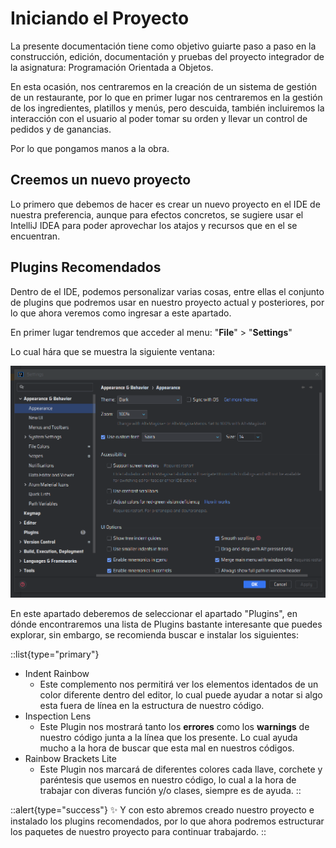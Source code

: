 # Iniciando el Proyecto

La presente documentación tiene como objetivo guiarte paso a paso en la construcción, edición, documentación y pruebas del proyecto integrador de la asignatura: Programación Orientada a Objetos.

En esta ocasión, nos centraremos en la creación de un sistema de gestión de un restaurante, por lo que en primer lugar nos centraremos en la gestión de los ingredientes, platillos y menús, pero descuida, también incluiremos la interacción con el usuario al poder tomar su orden y llevar un control de pedidos y de ganancias.

Por lo que pongamos manos a la obra.

## Creemos un nuevo proyecto

Lo primero que debemos de hacer es crear un nuevo proyecto en el IDE de nuestra preferencia, aunque para efectos concretos, se sugiere usar el IntelliJ IDEA para poder aprovechar los atajos y recursos que en el se encuentran.

## Plugins Recomendados

Dentro de el IDE, podemos personalizar varias cosas, entre ellas el conjunto de plugins que podremos usar en nuestro proyecto actual y posteriores, por lo que ahora veremos como ingresar a este apartado.

En primer lugar tendremos que acceder al menu: "**File**" > "**Settings**"

Lo cual hára que se muestra la siguiente ventana:

![plugins 1.png](/plugins%201.png)

En este apartado deberemos de seleccionar el apartado "Plugins", en dónde encontraremos una lista de Plugins bastante interesante que puedes explorar, sin embargo, se recomienda buscar e instalar los siguientes:

::list{type="primary"}
- Indent Rainbow
  - Este complemento nos permitirá ver los elementos identados de un color diferente dentro del editor, lo cual puede ayudar a notar si algo esta fuera de línea en la estructura de nuestro código.
- Inspection Lens
  - Este Plugin nos mostrará tanto los **errores** como los **warnings** de nuestro código junta a la línea que los presente. Lo cual ayuda mucho a la hora de buscar que esta mal en nuestros códigos.
- Rainbow Brackets Lite
  - Este Plugin nos marcará de diferentes colores cada llave, corchete y paréntesis que usemos en nuestro código, lo cual a la hora de trabajar con diveras función y/o clases, siempre es de ayuda.
::

::alert{type="success"}
✨ Y con esto abremos creado nuestro proyecto e instalado los plugins recomendados, por lo que ahora podremos estructurar los paquetes de nuestro proyecto para continuar trabajardo.
::
